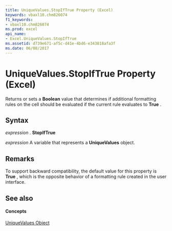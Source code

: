 ```yaml
---
title: UniqueValues.StopIfTrue Property (Excel)
keywords: vbaxl10.chm826074
f1_keywords:
- vbaxl10.chm826074
ms.prod: excel
api_name:
- Excel.UniqueValues.StopIfTrue
ms.assetid: d739e671-af5c-d41e-4bd6-e343818afa3f
ms.date: 06/08/2017
---
```



# UniqueValues.StopIfTrue Property (Excel)

Returns or sets a  **Boolean** value that determines if additional formatting rules on the cell should be evaluated if the current rule evaluates to **True** .


## Syntax

 _expression_ . **StopIfTrue**

 _expression_ A variable that represents a **UniqueValues** object.


## Remarks

To support backward compatibility, the default value for this property is  **True** , which is the opposite behavior of a formatting rule created in the user interface.


## See also


#### Concepts


[UniqueValues Object](Excel.UniqueValues.md)

